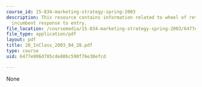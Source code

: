 ```yaml
---
course_id: 15-834-marketing-strategy-spring-2003
description: This resource contains information related to wheel of retailing and
  incumbent response to entry.
file_location: /coursemedia/15-834-marketing-strategy-spring-2003/6477e906d705cde88bc590f76e38efcd_20_InClass_2003_04_28.pdf
file_type: application/pdf
layout: pdf
title: 20_InClass_2003_04_28.pdf
type: course
uid: 6477e906d705cde88bc590f76e38efcd

---
```

None